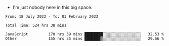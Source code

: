 - I'm just nobody here in this big space.


<!--START_SECTION:waka-->

```text
From: 18 July 2022 - To: 03 February 2023

Total Time: 524 hrs 38 mins

JavaScript         170 hrs 39 mins ████████░░░░░░░░░░░░░░░░░   32.53 %
Other              155 hrs 35 mins ███████▒░░░░░░░░░░░░░░░░░   29.66 %
```

<!--END_SECTION:waka-->
